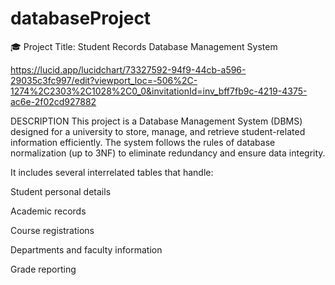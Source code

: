 # databaseProject

🎓 Project Title: Student Records Database Management System


<!-- LINK TO MY ERD DIAGRAM USING LUCID CHART -->
https://lucid.app/lucidchart/73327592-94f9-44cb-a596-29035c3fc997/edit?viewport_loc=-506%2C-1274%2C2303%2C1028%2C0_0&invitationId=inv_bff7fb9c-4219-4375-ac6e-2f02cd927882

<!-- Description of what the project does -->
DESCRIPTION
This project is a Database Management System (DBMS) designed for a university to store, manage, and retrieve student-related information efficiently. The system follows the rules of database normalization (up to 3NF) to eliminate redundancy and ensure data integrity.

It includes several interrelated tables that handle:

Student personal details

Academic records

Course registrations

Departments and faculty information

Grade reporting
